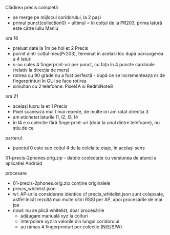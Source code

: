
Clădirea precis completă
* se merge pe mijlocul coridorului, la 2 pași  
* primul punct(collection0) = ultimul = în colțul de la PR203, prima latură este către Iuliu Maniu  

ora 16
* preluat date la 1m pe hol et 2 Precis
* pornit dintr colțul meu(Pr203), terminat în acelasi loc după parcurgerea a 4 laturi 
* s-au cules 4 fingerprint-uri per punct, cu fața în 4 puncte cardinale (relativ la direcția de mers)
* rotirea cu 90 grade nu a fost perfectă - după ce se incrementeaza nr de fingerprinturi în GUI se face rotirea
* simultan cu 2 telefoane: Pixel4A si RedmiNote8 

ora 21
* același lucru la et 1 Precis
* Pixel scanează mul t mai repede, de multe ori am ratat direcția 3
* am etichetat laturile l1, l2, l3, l4
* în l4 e o colectie fără fingerprint-uri (doar la unul dintre telefoane), nu știu de ce 

parterul 
 * punctul 0 este sub colțul 4 de la celelalte etaje, în același sens

 01-precis-2phones.orig.zip - datele ccolectate cu versiunea de atunci a aplicatiei Android
 
 procesare
 * 01-precis-2phones.orig.zip conține originalele
 * precis_whitelist.json
 * wl: AP-urile considerate identice cf precis_whitelist.json sunt
 colapsate, astfel încât rezultă mai multe citiri RSSI per AP, apoi procesările de mai jos
 * nowl: nu se plică whitelist, doar procesările 
   * adăugare manuală xyz la colturi
   * interpolare xyz la valorile din lungul coridorului
   * au rămas 4 fingerprinturi per colecție (N/E/S/W)

   
